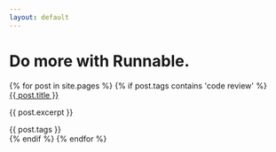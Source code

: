 ```yaml
---
layout: default
---
```


<div class="grid-block col align-center hero">
  <h1 class="h1 text-center weight-strong margin-top-sm">Do more with Runnable.</h1>
</div>

<div class="grid-block grid-container col">
  <div>
  {% for post in site.pages %}
    {% if post.tags contains 'code review' %}
      <div id="{{ post.tags }}" class="padding-xl padding-left-md padding-right-md">
        <a class="h3 weight-strong" href="{{ post.url }}">{{ post.title }}</a>
        <p class="p margin-top-sm">{{ post.excerpt }}</p>
        <a class="btn btn-xs gray">{{ post.tags }}</a>
      </div>
    {% endif %}
  {% endfor %}
  </div>
</div>

